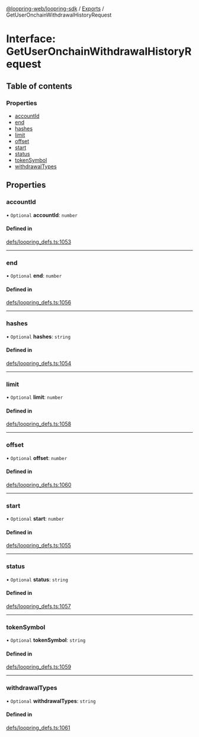 [@loopring-web/loopring-sdk](../README.md) / [Exports](../modules.md) / GetUserOnchainWithdrawalHistoryRequest

# Interface: GetUserOnchainWithdrawalHistoryRequest

## Table of contents

### Properties

- [accountId](GetUserOnchainWithdrawalHistoryRequest.md#accountid)
- [end](GetUserOnchainWithdrawalHistoryRequest.md#end)
- [hashes](GetUserOnchainWithdrawalHistoryRequest.md#hashes)
- [limit](GetUserOnchainWithdrawalHistoryRequest.md#limit)
- [offset](GetUserOnchainWithdrawalHistoryRequest.md#offset)
- [start](GetUserOnchainWithdrawalHistoryRequest.md#start)
- [status](GetUserOnchainWithdrawalHistoryRequest.md#status)
- [tokenSymbol](GetUserOnchainWithdrawalHistoryRequest.md#tokensymbol)
- [withdrawalTypes](GetUserOnchainWithdrawalHistoryRequest.md#withdrawaltypes)

## Properties

### accountId

• `Optional` **accountId**: `number`

#### Defined in

[defs/loopring_defs.ts:1053](https://github.com/Loopring/loopring_sdk/blob/edf273a/src/defs/loopring_defs.ts#L1053)

___

### end

• `Optional` **end**: `number`

#### Defined in

[defs/loopring_defs.ts:1056](https://github.com/Loopring/loopring_sdk/blob/edf273a/src/defs/loopring_defs.ts#L1056)

___

### hashes

• `Optional` **hashes**: `string`

#### Defined in

[defs/loopring_defs.ts:1054](https://github.com/Loopring/loopring_sdk/blob/edf273a/src/defs/loopring_defs.ts#L1054)

___

### limit

• `Optional` **limit**: `number`

#### Defined in

[defs/loopring_defs.ts:1058](https://github.com/Loopring/loopring_sdk/blob/edf273a/src/defs/loopring_defs.ts#L1058)

___

### offset

• `Optional` **offset**: `number`

#### Defined in

[defs/loopring_defs.ts:1060](https://github.com/Loopring/loopring_sdk/blob/edf273a/src/defs/loopring_defs.ts#L1060)

___

### start

• `Optional` **start**: `number`

#### Defined in

[defs/loopring_defs.ts:1055](https://github.com/Loopring/loopring_sdk/blob/edf273a/src/defs/loopring_defs.ts#L1055)

___

### status

• `Optional` **status**: `string`

#### Defined in

[defs/loopring_defs.ts:1057](https://github.com/Loopring/loopring_sdk/blob/edf273a/src/defs/loopring_defs.ts#L1057)

___

### tokenSymbol

• `Optional` **tokenSymbol**: `string`

#### Defined in

[defs/loopring_defs.ts:1059](https://github.com/Loopring/loopring_sdk/blob/edf273a/src/defs/loopring_defs.ts#L1059)

___

### withdrawalTypes

• `Optional` **withdrawalTypes**: `string`

#### Defined in

[defs/loopring_defs.ts:1061](https://github.com/Loopring/loopring_sdk/blob/edf273a/src/defs/loopring_defs.ts#L1061)
